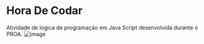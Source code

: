 # Hora De Codar
Atividade de logica de programação em Java Script desenvolvida durante o PROA.
![image](https://github.com/KaiqueTeruel/HoraDeCodar/assets/82835307/2883ae83-3831-4a13-b8b8-5236772c7d8d)
